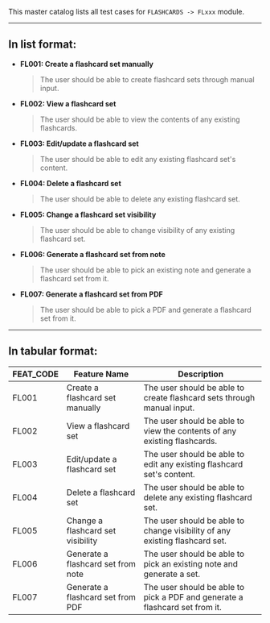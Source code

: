 This master catalog lists all test cases for `FLASHCARDS -> FLxxx` module.

---

## In list format:

- **FL001: Create a flashcard set manually**

  > The user should be able to create flashcard sets through manual input.

- **FL002: View a flashcard set**

  > The user should be able to view the contents of any existing flashcards.

- **FL003: Edit/update a flashcard set**

  > The user should be able to edit any existing flashcard set's content.

- **FL004: Delete a flashcard set**

  > The user should be able to delete any existing flashcard set.

- **FL005: Change a flashcard set visibility**

  > The user should be able to change visibility of any existing flashcard set.

- **FL006: Generate a flashcard set from note**

  > The user should be able to pick an existing note and generate a flashcard set from it.

- **FL007: Generate a flashcard set from PDF**
  > The user should be able to pick a PDF and generate a flashcard set from it.

---

## In tabular format:

| FEAT_CODE | Feature Name                       | Description                                                                 |
| --------- | ---------------------------------- | --------------------------------------------------------------------------- |
| FL001     | Create a flashcard set manually    | The user should be able to create flashcard sets through manual input.      |
| FL002     | View a flashcard set               | The user should be able to view the contents of any existing flashcards.    |
| FL003     | Edit/update a flashcard set        | The user should be able to edit any existing flashcard set's content.       |
| FL004     | Delete a flashcard set             | The user should be able to delete any existing flashcard set.               |
| FL005     | Change a flashcard set visibility  | The user should be able to change visibility of any existing flashcard set. |
| FL006     | Generate a flashcard set from note | The user should be able to pick an existing note and generate a set.        |
| FL007     | Generate a flashcard set from PDF  | The user should be able to pick a PDF and generate a flashcard set from it. |

